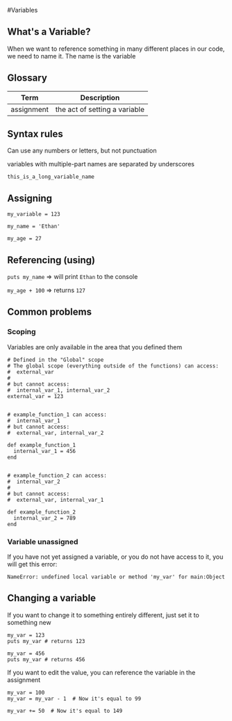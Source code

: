 
#Variables

## What's a Variable?
When we want to reference something in many different places in our code, we need to name it.  The name is the variable

## Glossary
| Term | Description |
| --- | --- |
| assignment | the act of setting a variable |


## Syntax rules
Can use any numbers or letters, but not punctuation

variables with multiple-part names are separated by underscores

`this_is_a_long_variable_name`


## Assigning
`my_variable = 123`

`my_name = 'Ethan'`

`my_age = 27`


## Referencing (using)

`puts my_name` => will print `Ethan` to the console

`my_age + 100` => returns `127`




## Common problems
### Scoping
Variables are only available in the area that you defined them

```
# Defined in the "Global" scope
# The global scope (everything outside of the functions) can access:
#  external_var
#
# but cannot access:
#  internal_var_1, internal_var_2
external_var = 123


# example_function_1 can access:
#  internal_var_1
# but cannot access:
#  external_var, internal_var_2

def example_function_1
  internal_var_1 = 456
end


# example_function_2 can access:
#  internal_var_2
#
# but cannot access:
#  external_var, internal_var_1

def example_function_2
  internal_var_2 = 789
end

```


### Variable unassigned
If you have not yet assigned a variable, or you do not have access to it, you will get this error:

`NameError: undefined local variable or method 'my_var' for main:Object`


## Changing a variable
If you want to change it to something entirely different, just set it to something new
```
my_var = 123
puts my_var # returns 123

my_var = 456
puts my_var # returns 456
```

If you want to edit the value, you can reference the variable in the assignment
```
my_var = 100
my_var = my_var - 1  # Now it's equal to 99

my_var += 50  # Now it's equal to 149
```
